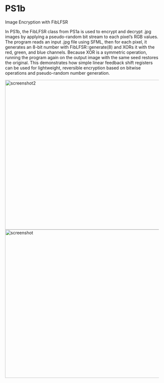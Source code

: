 # PS1b
Image Encryption with FibLFSR


In PS1b, the FibLFSR class from PS1a is used to encrypt and decrypt .jpg images by applying a pseudo-random bit stream to each pixel’s RGB values. The program reads an input .jpg file using SFML, then for each pixel, it generates an 8-bit number with FibLFSR::generate(8) and XORs it with the red, green, and blue channels. Because XOR is a symmetric operation, running the program again on the output image with the same seed restores the original. This demonstrates how simple linear feedback shift registers can be used for lightweight, reversible encryption based on bitwise operations and pseudo-random number generation.

<img width="825" height="490" alt="screenshot2" src="https://github.com/user-attachments/assets/e46dec7a-086c-4bd3-9131-5216ee644ebc" />
<img width="778" height="486" alt="screenshot" src="https://github.com/user-attachments/assets/f0c36d3b-8359-4081-be27-d36ebaebb24c" />


